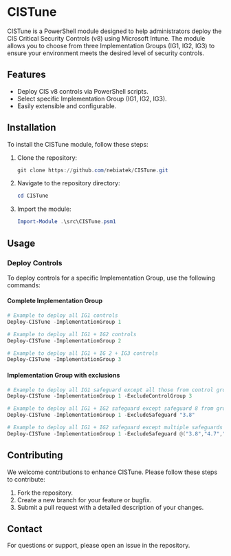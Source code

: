 # CISTune

CISTune is a PowerShell module designed to help administrators deploy the CIS Critical Security Controls (v8) using Microsoft Intune. The module allows you to choose from three Implementation Groups (IG1, IG2, IG3) to ensure your environment meets the desired level of security controls.

## Features

- Deploy CIS v8 controls via PowerShell scripts.
- Select specific Implementation Group (IG1, IG2, IG3).
- Easily extensible and configurable.

## Installation

To install the CISTune module, follow these steps:

1. Clone the repository:
    ```powershell
    git clone https://github.com/nebiatek/CISTune.git
    ```

2. Navigate to the repository directory:
    ```powershell
    cd CISTune
    ```

3. Import the module:
    ```powershell
    Import-Module .\src\CISTune.psm1
    ```

## Usage

### Deploy Controls

To deploy controls for a specific Implementation Group, use the following commands:

#### Complete Implementation Group
```powershell
# Example to deploy all IG1 controls
Deploy-CISTune -ImplementationGroup 1

# Example to deploy all IG1 + IG2 controls
Deploy-CISTune -ImplementationGroup 2

# Example to deploy all IG1 + IG 2 + IG3 controls
Deploy-CISTune -ImplementationGroup 3
```

#### Implementation Group with exclusions
```powershell
# Example to deploy all IG1 safeguard except all those from control group 3
Deploy-CISTune -ImplementationGroup 1 -ExcludeControlGroup 3

# Example to deploy all IG1 + IG2 safeguard except safeguard 8 from group 3
Deploy-CISTune -ImplementationGroup 1 -ExcludeSafeguard "3.8"

# Example to deploy all IG1 + IG2 safeguard except multiple safeguards
Deploy-CISTune -ImplementationGroup 1 -ExcludeSafeguard @("3.8","4.7","4.9")
```

## Contributing

We welcome contributions to enhance CISTune. Please follow these steps to contribute:

1. Fork the repository.
2. Create a new branch for your feature or bugfix.
3. Submit a pull request with a detailed description of your changes.

## Contact
For questions or support, please open an issue in the repository.